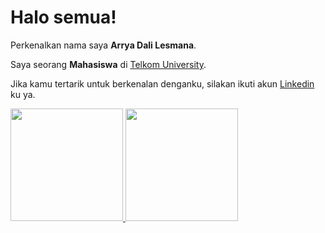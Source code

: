 # Halo semua! 

Perkenalkan nama saya **Arrya Dali Lesmana**.

Saya seorang **Mahasiswa** di [Telkom University](https://telkomuniversity.ac.id/).

Jika kamu tertarik untuk berkenalan denganku, silakan ikuti akun [Linkedin](https://www.linkedin.com/in/arryadali/) ku ya.

<p align="left">
<a href="https://github.com/arryadali">
  <img height="180em" src="https://github-readme-stats-eight-theta.vercel.app/api?username=arryadali&show_icons=true&theme=algolia&include_all_commits=true&count_private=true"/>
  <img height="180em" src="https://github-readme-stats-eight-theta.vercel.app/api/top-langs/?username=arryadali&layout=compact&langs_count=8&theme=algolia"/>
</a>
</p>
